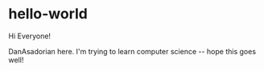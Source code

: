 # hello-world

Hi Everyone!

DanAsadorian here. I'm trying to learn computer science -- hope this goes well!
